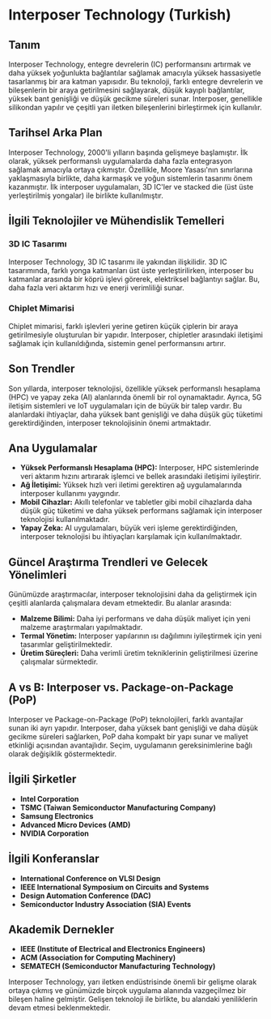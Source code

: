 # Interposer Technology (Turkish)

## Tanım

Interposer Technology, entegre devrelerin (IC) performansını artırmak ve daha yüksek yoğunlukta bağlantılar sağlamak amacıyla yüksek hassasiyetle tasarlanmış bir ara katman yapısıdır. Bu teknoloji, farklı entegre devrelerin ve bileşenlerin bir araya getirilmesini sağlayarak, düşük kayıplı bağlantılar, yüksek bant genişliği ve düşük gecikme süreleri sunar. Interposer, genellikle silikondan yapılır ve çeşitli yarı iletken bileşenlerini birleştirmek için kullanılır.

## Tarihsel Arka Plan

Interposer Technology, 2000'li yılların başında gelişmeye başlamıştır. İlk olarak, yüksek performanslı uygulamalarda daha fazla entegrasyon sağlamak amacıyla ortaya çıkmıştır. Özellikle, Moore Yasası'nın sınırlarına yaklaşmasıyla birlikte, daha karmaşık ve yoğun sistemlerin tasarımı önem kazanmıştır. İlk interposer uygulamaları, 3D IC'ler ve stacked die (üst üste yerleştirilmiş yongalar) ile birlikte kullanılmıştır.

## İlgili Teknolojiler ve Mühendislik Temelleri

### 3D IC Tasarımı

Interposer Technology, 3D IC tasarımı ile yakından ilişkilidir. 3D IC tasarımında, farklı yonga katmanları üst üste yerleştirilirken, interposer bu katmanlar arasında bir köprü işlevi görerek, elektriksel bağlantıyı sağlar. Bu, daha fazla veri aktarım hızı ve enerji verimliliği sunar.

### Chiplet Mimarisi

Chiplet mimarisi, farklı işlevleri yerine getiren küçük çiplerin bir araya getirilmesiyle oluşturulan bir yapıdır. Interposer, chipletler arasındaki iletişimi sağlamak için kullanıldığında, sistemin genel performansını artırır.

## Son Trendler

Son yıllarda, interposer teknolojisi, özellikle yüksek performanslı hesaplama (HPC) ve yapay zeka (AI) alanlarında önemli bir rol oynamaktadır. Ayrıca, 5G iletişim sistemleri ve IoT uygulamaları için de büyük bir talep vardır. Bu alanlardaki ihtiyaçlar, daha yüksek bant genişliği ve daha düşük güç tüketimi gerektirdiğinden, interposer teknolojisinin önemi artmaktadır.

## Ana Uygulamalar

- **Yüksek Performanslı Hesaplama (HPC):** Interposer, HPC sistemlerinde veri aktarım hızını artırarak işlemci ve bellek arasındaki iletişimi iyileştirir.
- **Ağ İletişimi:** Yüksek hızlı veri iletimi gerektiren ağ uygulamalarında interposer kullanımı yaygındır.
- **Mobil Cihazlar:** Akıllı telefonlar ve tabletler gibi mobil cihazlarda daha düşük güç tüketimi ve daha yüksek performans sağlamak için interposer teknolojisi kullanılmaktadır.
- **Yapay Zeka:** AI uygulamaları, büyük veri işleme gerektirdiğinden, interposer teknolojisi bu ihtiyaçları karşılamak için kullanılmaktadır.

## Güncel Araştırma Trendleri ve Gelecek Yönelimleri

Günümüzde araştırmacılar, interposer teknolojisini daha da geliştirmek için çeşitli alanlarda çalışmalara devam etmektedir. Bu alanlar arasında:

- **Malzeme Bilimi:** Daha iyi performans ve daha düşük maliyet için yeni malzeme araştırmaları yapılmaktadır.
- **Termal Yönetim:** Interposer yapılarının ısı dağılımını iyileştirmek için yeni tasarımlar geliştirilmektedir.
- **Üretim Süreçleri:** Daha verimli üretim tekniklerinin geliştirilmesi üzerine çalışmalar sürmektedir.

## A vs B: Interposer vs. Package-on-Package (PoP)

Interposer ve Package-on-Package (PoP) teknolojileri, farklı avantajlar sunan iki ayrı yapıdır. Interposer, daha yüksek bant genişliği ve daha düşük gecikme süreleri sağlarken, PoP daha kompakt bir yapı sunar ve maliyet etkinliği açısından avantajlıdır. Seçim, uygulamanın gereksinimlerine bağlı olarak değişiklik göstermektedir.

## İlgili Şirketler

- **Intel Corporation**
- **TSMC (Taiwan Semiconductor Manufacturing Company)**
- **Samsung Electronics**
- **Advanced Micro Devices (AMD)**
- **NVIDIA Corporation**

## İlgili Konferanslar

- **International Conference on VLSI Design**
- **IEEE International Symposium on Circuits and Systems**
- **Design Automation Conference (DAC)**
- **Semiconductor Industry Association (SIA) Events**

## Akademik Dernekler

- **IEEE (Institute of Electrical and Electronics Engineers)**
- **ACM (Association for Computing Machinery)**
- **SEMATECH (Semiconductor Manufacturing Technology)**

Interposer Technology, yarı iletken endüstrisinde önemli bir gelişme olarak ortaya çıkmış ve günümüzde birçok uygulama alanında vazgeçilmez bir bileşen haline gelmiştir. Gelişen teknoloji ile birlikte, bu alandaki yeniliklerin devam etmesi beklenmektedir.